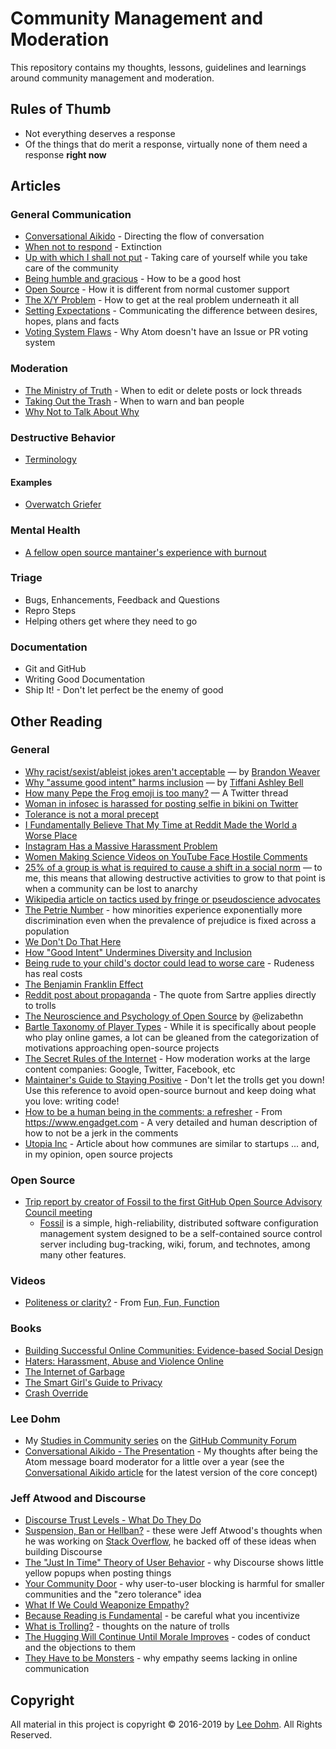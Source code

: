 # Community Management and Moderation

This repository contains my thoughts, lessons, guidelines and learnings around community management and moderation.

## Rules of Thumb

* Not everything deserves a response
* Of the things that do merit a response, virtually none of them need a response **right now**

## Articles

### General Communication

* [Conversational Aikido](conversational-aikido.md) - Directing the flow of conversation
* [When not to respond](when-not-to-respond.md) - Extinction
* [Up with which I shall not put](taking-care.md) - Taking care of yourself while you take care of the community
* [Being humble and gracious](being-humble-and-gracious.md) - How to be a good host
* [Open Source](open-source-support.md) - How it is different from normal customer support
* [The X/Y Problem](the-x-y-problem.md) - How to get at the real problem underneath it all
* [Setting Expectations](setting-expectations.md) - Communicating the difference between desires, hopes, plans and facts
* [Voting System Flaws](voting-system-flaws.md) - Why Atom doesn't have an Issue or PR voting system

### Moderation

* [The Ministry of Truth](the-ministry-of-truth.md) - When to edit or delete posts or lock threads
* [Taking Out the Trash](taking-out-the-trash.md) - When to warn and ban people
* [Why Not to Talk About Why](why-not-to-talk-about-why.md)

### Destructive Behavior

* [Terminology](terminology.md)

#### Examples

* [Overwatch Griefer](https://us.battle.net/forums/en/overwatch/topic/20758687468?page=4#post-72)

### Mental Health

* [A fellow open source mantainer's experience with burnout](open-source-and-burnout.md)

### Triage

* Bugs, Enhancements, Feedback and Questions
* Repro Steps
* Helping others get where they need to go

### Documentation

* Git and GitHub
* Writing Good Documentation
* Ship It! - Don't let perfect be the enemy of good

## Other Reading

### General

* [Why racist/sexist/ableist jokes aren't acceptable](https://twitter.com/keystonelemur/status/1443280163203125248) &mdash; by [Brandon Weaver](https://twitter.com/keystonelemur)
* [Why "assume good intent" harms inclusion](https://twitter.com/tiffani/status/1368643215914508288) &mdash; by [Tiffani Ashley Bell](https://twitter.com/tiffani)
* [How many Pepe the Frog emoji is too many?](https://twitter.com/gamesbymanuel/status/1421454592605306885) &mdash; A Twitter thread
* [Woman in infosec is harassed for posting selfie in bikini on Twitter](https://www.vice.com/en/article/7kvwgb/cybersecurity-workers-flood-twitter-with-bikini-pics-to-protest-harassment)
* [Tolerance is not a moral precept](https://extranewsfeed.com/tolerance-is-not-a-moral-precept-1af7007d6376)
* [I Fundamentally Believe That My Time at Reddit Made the World a Worse Place](http://nymag.com/intelligencer/2018/04/dan-mccomas-reddit-product-svp-and-imzy-founder-interview.html)
* [Instagram Has a Massive Harassment Problem](https://www.theatlantic.com/technology/archive/2018/10/instagram-has-massive-harassment-problem/572890/)
* [Women Making Science Videos on YouTube Face Hostile Comments](https://www.nytimes.com/2018/07/13/science/youtube-science-women.html)
* [25% of a group is what is required to cause a shift in a social norm](https://www.asc.upenn.edu/news-events/news/research-finds-tipping-point-large-scale-social-change) &mdash; to me, this means that allowing destructive activities to grow to that point is when a community can be lost to anarchy
* [Wikipedia article on tactics used by fringe or pseudoscience advocates](https://en.wikipedia.org/wiki/Wikipedia:Why_Wikipedia_cannot_claim_the_earth_is_not_flat)
* [The Petrie Number](http://blog.ian.gent/2013/10/the-petrie-multiplier-why-attack-on.html) - how minorities experience exponentially more discrimination even when the prevalence of prejudice is fixed across a population
* [We Don't Do That Here](http://thagomizer.com/blog/2017/09/29/we-don-t-do-that-here.html)
* [How "Good Intent" Undermines Diversity and Inclusion](https://thebias.com/2017/09/26/how-good-intent-undermines-diversity-and-inclusion/)
* [Being rude to your child's doctor could lead to worse care](http://news.ufl.edu/articles/2017/01/being-rude-to-your-childs-doctor-could-lead-to-worse-care.php) - Rudeness has real costs
* [The Benjamin Franklin Effect](https://www.brainpickings.org/2014/02/20/the-benjamin-franklin-effect-mcraney/)
* [Reddit post about propaganda](https://np.reddit.com/r/AdviceAnimals/comments/5ntjh2/all_this_fake_news/dceozzo/) - The quote from Sartre applies directly to trolls
* [The Neuroscience and Psychology of Open Source](https://speakerdeck.com/elizabethn/the-neuroscience-and-psychology-of-open-source) by @elizabethn
* [Bartle Taxonomy of Player Types](https://en.wikipedia.org/wiki/Bartle_taxonomy_of_player_types) - While it is specifically about people who play online games, a lot can be gleaned from the categorization of motivations approaching open-source projects
* [The Secret Rules of the Internet](https://www.theverge.com/2016/4/13/11387934/internet-moderator-history-youtube-facebook-reddit-censorship-free-speech) - How moderation works at the large content companies: Google, Twitter, Facebook, etc
* [Maintainer's Guide to Staying Positive](https://github.com/jonschlinkert/maintainers-guide-to-staying-positive) - Don't let the trolls get you down! Use this reference to avoid open-source burnout and keep doing what you love: writing code!
* [How to be a human being in the comments: a refresher](https://www.engadget.com/2017/05/01/engadget-commenting-policy/) - From https://www.engadget.com - A very detailed and human description of how to not be a jerk in the comments
* [Utopia Inc](https://aeon.co/essays/like-start-ups-most-intentional-communities-fail-why) - Article about how communes are similar to startups ... and, in my opinion, open source projects

### Open Source

* [Trip report by creator of Fossil to the first GitHub Open Source Advisory Council meeting](https://fossil-scm.org/forum/forumpost/536ce98d85)
    * [Fossil](https://fossil-scm.org/fossil/doc/trunk/www/index.wiki) is a simple, high-reliability, distributed software configuration management system designed to be a self-contained source control server including bug-tracking, wiki, forum, and technotes, among many other features.

### Videos

* [Politeness or clarity?](https://www.youtube.com/watch?v=YYzt71o2IvQ) - From [Fun, Fun, Function](https://www.youtube.com/channel/UCO1cgjhGzsSYb1rsB4bFe4Q)

### Books

* [Building Successful Online Communities: Evidence-based Social Design](https://www.amazon.com/Building-Successful-Online-Communities-Evidence-Based/dp/0262016575)
* [Haters: Harassment, Abuse and Violence Online](https://www.amazon.com/Haters-Harassment-Abuse-Violence-Online/dp/1612347665/)
* [The Internet of Garbage](https://www.amazon.com/Internet-Garbage-Sarah-Jeong-ebook/dp/B011JAV030/)
* [The Smart Girl's Guide to Privacy](https://www.amazon.com/Smart-Girls-Guide-Privacy-Practical-ebook/dp/B013HA1V4S/)
* [Crash Override](https://www.amazon.com/Crash-Override-Gamergate-Destroyed-Against-ebook/dp/B01N4JZ9I2/)

### Lee Dohm

* My [Studies in Community series](https://github.community/c/github-original-series/studies-in-community/30) on the [GitHub Community Forum](https://github.community)
* [Conversational Aikido - The Presentation](https://speakerdeck.com/leedohm/conversational-aikido-1) - My thoughts after being the Atom message board moderator for a little over a year (see the [Conversational Aikido article](conversational-aikido.md) for the latest version of the core concept)

### Jeff Atwood and Discourse

* [Discourse Trust Levels - What Do They Do](https://meta.discourse.org/t/what-do-user-trust-levels-do/4924)
* [Suspension, Ban or Hellban?](https://blog.codinghorror.com/suspension-ban-or-hellban/) - these were Jeff Atwood's thoughts when he was working on [Stack Overflow](http://stackoverflow.com), he backed off of these ideas when building Discourse
* [The "Just In Time" Theory of User Behavior](https://blog.codinghorror.com/the-just-in-time-theory/) - why Discourse shows little yellow popups when posting things
* [Your Community Door](https://blog.codinghorror.com/your-community-door/) - why user-to-user blocking is harmful for smaller communities and the "zero tolerance" idea
* [What If We Could Weaponize Empathy?](https://blog.codinghorror.com/what-if-we-could-weaponize-empathy/)
* [Because Reading is Fundamental](https://blog.codinghorror.com/because-reading-is-fundamental-2/) - be careful what you incentivize
* [What is Trolling?](https://blog.codinghorror.com/what-is-trolling/) - thoughts on the nature of trolls
* [The Hugging Will Continue Until Morale Improves](https://blog.codinghorror.com/the-hugging-will-continue-until-morale-improves/) - codes of conduct and the objections to them
* [They Have to be Monsters](https://blog.codinghorror.com/they-have-to-be-monsters/) - why empathy seems lacking in online communication

## Copyright

All material in this project is copyright &copy; 2016-2019 by [Lee Dohm](http://www.lee-dohm.com). All Rights Reserved.

